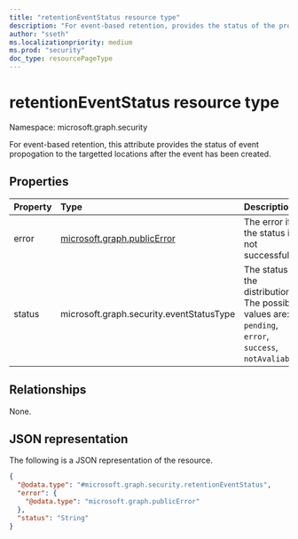 ```yaml
---
title: "retentionEventStatus resource type"
description: "For event-based retention, provides the status of the propagation of the event to the specified locations after the event has been created."
author: "sseth"
ms.localizationpriority: medium
ms.prod: "security"
doc_type: resourcePageType
---
```


# retentionEventStatus resource type

Namespace: microsoft.graph.security

For event-based retention, this attribute provides the status of event propogation to the targetted locations after the event has been created.

## Properties
|Property|Type|Description|
|:---|:---|:---|
|error|[microsoft.graph.publicError](../resources/publicerror.md)|The error if the status is not successful.|
|status|microsoft.graph.security.eventStatusType|The status of the distribution. The possible values are: `pending`, `error`, `success`, `notAvaliable`.|

## Relationships
None.

## JSON representation
The following is a JSON representation of the resource.
<!-- {
  "blockType": "resource",
  "@odata.type": "microsoft.graph.security.retentionEventStatus"
}
-->
``` json
{
  "@odata.type": "#microsoft.graph.security.retentionEventStatus",
  "error": {
    "@odata.type": "microsoft.graph.publicError"
  },
  "status": "String"
}
```

